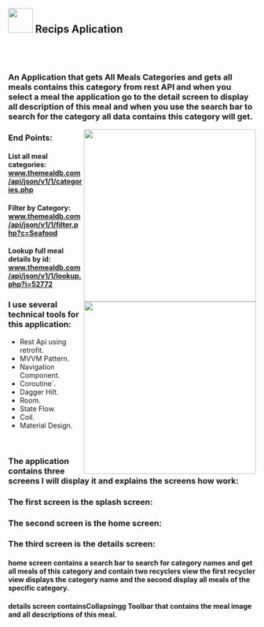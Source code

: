 
## <picture><img src = "https://github.com/rehamYahia/RecipsAPP/assets/63594588/f6956ebc-d0b4-42fe-b18f-c14957af9c6a" width = 50px></picture> Recips Aplication



<br><br>
### An Application that gets All  Meals Categories and gets all meals contains this category from rest API and when you select a meal the application go to the detail screen to display all description of this meal and when you use the search bar to search for the category all data contains this category will get.

<picture> <img align="right" src="https://github.com/rehamYahia/RecipsAPP/assets/63594588/570afe69-4299-4808-8945-67ae2d77ddca" width = 350px></picture>
<picture> <img align="right" src="https://github.com/rehamYahia/RecipsAPP/assets/63594588/43891cba-7b31-407f-929a-980c85bb4165" width = 350px></picture>

### End Points:
#### List all meal categories: www.themealdb.com/api/json/v1/1/categories.php
#### Filter by Category: www.themealdb.com/api/json/v1/1/filter.php?c=Seafood
#### Lookup full meal details by id: www.themealdb.com/api/json/v1/1/lookup.php?i=52772
### I use several technical tools for this application:


- Rest Api using retrofit.
- MVVM Pattern.
- Navigation Component.
- Coroutine`.
- Dagger Hilt.
- Room.
- State Flow.
- Coil.
- Material Design.
<br>

### The application contains three screens I will display it and explains the screens how work:
### The first screen is the splash screen:
### The second screen is the home screen:
### The third screen is the details screen:

#### home screen contains a search bar to search for category names and get all meals of this category and contain two recyclers view the first recycler view displays the category name and the second display all meals of the specific category.

#### details screen containsCollapsingg Toolbar that contains the meal image and all descriptions of this meal.  





